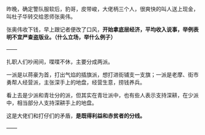 昨晚，确定警队服软后，豹哥，皮带峻，大佬柄三个人，很爽快的叫人送上现金，叫杜子华转交给恩师张奥伟。

张奥伟收下钱，早上跟记者便改了口风，**开始拿底层经济，平均收入说事，举例表明不宜严查盗版业。（什么立场，举什么例子）**

——

扎职人们吵闹间，喋喋不休，主要分成两派。

一派是以蒋豪为首，打出气焰的插旗派，想打进街铺支一支旗；一派是老摩、街市勇帮人经营派，主张深手上的地盘，经营生意，捞钱养兵。

看上去是少派和青壮分的派，但其实在青壮派中，也有些人表示支持深耕，在少派中，相当部分人支持深耕手上的地盘。

这是大佬们和打仔们的矛盾，**是既得利益和赤贫者的分线。**

——

